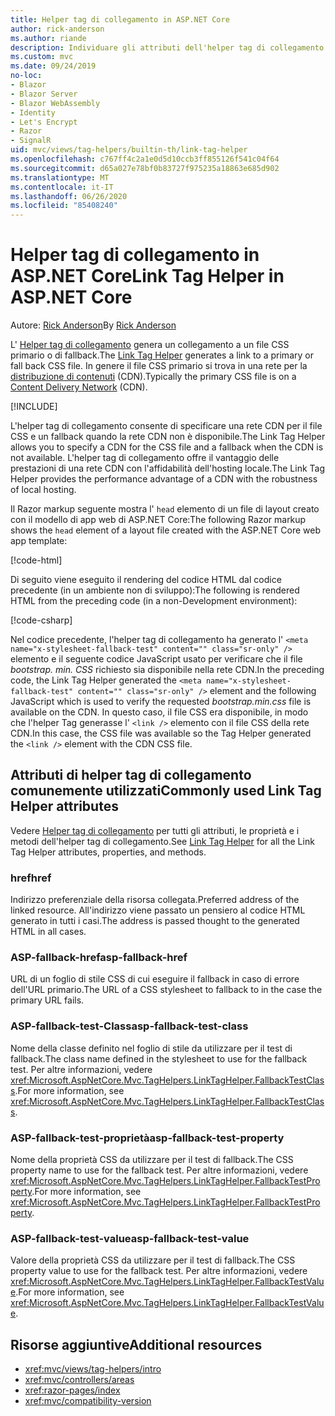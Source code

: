 ```yaml
---
title: Helper tag di collegamento in ASP.NET Core
author: rick-anderson
ms.author: riande
description: Individuare gli attributi dell'helper tag di collegamento ASP.NET Core e il ruolo di ciascun attributo per estendere il comportamento del tag di collegamento HTML.
ms.custom: mvc
ms.date: 09/24/2019
no-loc:
- Blazor
- Blazor Server
- Blazor WebAssembly
- Identity
- Let's Encrypt
- Razor
- SignalR
uid: mvc/views/tag-helpers/builtin-th/link-tag-helper
ms.openlocfilehash: c767ff4c2a1e0d5d10ccb3ff855126f541c04f64
ms.sourcegitcommit: d65a027e78bf0b83727f975235a18863e685d902
ms.translationtype: MT
ms.contentlocale: it-IT
ms.lasthandoff: 06/26/2020
ms.locfileid: "85408240"
---
```

# <a name="link-tag-helper-in-aspnet-core"></a><span data-ttu-id="46f2b-103">Helper tag di collegamento in ASP.NET Core</span><span class="sxs-lookup"><span data-stu-id="46f2b-103">Link Tag Helper in ASP.NET Core</span></span>

<span data-ttu-id="46f2b-104">Autore: [Rick Anderson](https://twitter.com/RickAndMSFT)</span><span class="sxs-lookup"><span data-stu-id="46f2b-104">By [Rick Anderson](https://twitter.com/RickAndMSFT)</span></span>

<span data-ttu-id="46f2b-105">L' [Helper tag di collegamento](xref:Microsoft.AspNetCore.Mvc.TagHelpers.LinkTagHelper) genera un collegamento a un file CSS primario o di fallback.</span><span class="sxs-lookup"><span data-stu-id="46f2b-105">The [Link Tag Helper](xref:Microsoft.AspNetCore.Mvc.TagHelpers.LinkTagHelper) generates a link to a primary or fall back CSS file.</span></span> <span data-ttu-id="46f2b-106">In genere il file CSS primario si trova in una rete per la [distribuzione di contenuti](/office365/enterprise/content-delivery-networks#what-exactly-is-a-cdn) (CDN).</span><span class="sxs-lookup"><span data-stu-id="46f2b-106">Typically the primary CSS file is on a [Content Delivery Network](/office365/enterprise/content-delivery-networks#what-exactly-is-a-cdn) (CDN).</span></span>

[!INCLUDE[](~/includes/cdn.md)]

<span data-ttu-id="46f2b-107">L'helper tag di collegamento consente di specificare una rete CDN per il file CSS e un fallback quando la rete CDN non è disponibile.</span><span class="sxs-lookup"><span data-stu-id="46f2b-107">The Link Tag Helper allows you to specify a CDN for the CSS file and a fallback when the CDN is not available.</span></span> <span data-ttu-id="46f2b-108">L'helper tag di collegamento offre il vantaggio delle prestazioni di una rete CDN con l'affidabilità dell'hosting locale.</span><span class="sxs-lookup"><span data-stu-id="46f2b-108">The Link Tag Helper provides the performance advantage of a CDN with the robustness of local hosting.</span></span>

<span data-ttu-id="46f2b-109">Il Razor markup seguente mostra l' `head` elemento di un file di layout creato con il modello di app web di ASP.NET Core:</span><span class="sxs-lookup"><span data-stu-id="46f2b-109">The following Razor markup shows the `head` element of a layout file created with the ASP.NET Core web app template:</span></span>

[!code-html[](link-tag-helper/sample/_Layout.cshtml?name=snippet)]

<span data-ttu-id="46f2b-110">Di seguito viene eseguito il rendering del codice HTML dal codice precedente (in un ambiente non di sviluppo):</span><span class="sxs-lookup"><span data-stu-id="46f2b-110">The following is rendered HTML from the preceding code (in a non-Development environment):</span></span>

[!code-csharp[](link-tag-helper/sample/HtmlPage1.html)]

<span data-ttu-id="46f2b-111">Nel codice precedente, l'helper tag di collegamento ha generato l' `<meta name="x-stylesheet-fallback-test" content="" class="sr-only" />` elemento e il seguente codice JavaScript usato per verificare che il file *bootstrap. min. CSS* richiesto sia disponibile nella rete CDN.</span><span class="sxs-lookup"><span data-stu-id="46f2b-111">In the preceding code, the Link Tag Helper generated the `<meta name="x-stylesheet-fallback-test" content="" class="sr-only" />` element and the following JavaScript which is used to verify the requested *bootstrap.min.css* file is available on the CDN.</span></span> <span data-ttu-id="46f2b-112">In questo caso, il file CSS era disponibile, in modo che l'helper Tag generasse l' `<link />` elemento con il file CSS della rete CDN.</span><span class="sxs-lookup"><span data-stu-id="46f2b-112">In this case, the CSS file was available so the Tag Helper generated the `<link />` element with the CDN CSS file.</span></span>

## <a name="commonly-used-link-tag-helper-attributes"></a><span data-ttu-id="46f2b-113">Attributi di helper tag di collegamento comunemente utilizzati</span><span class="sxs-lookup"><span data-stu-id="46f2b-113">Commonly used Link Tag Helper attributes</span></span>

<span data-ttu-id="46f2b-114">Vedere [Helper tag di collegamento](xref:Microsoft.AspNetCore.Mvc.TagHelpers.LinkTagHelper) per tutti gli attributi, le proprietà e i metodi dell'helper tag di collegamento.</span><span class="sxs-lookup"><span data-stu-id="46f2b-114">See [Link Tag Helper](xref:Microsoft.AspNetCore.Mvc.TagHelpers.LinkTagHelper)  for all the Link Tag Helper attributes, properties, and methods.</span></span>

### <a name="href"></a><span data-ttu-id="46f2b-115">href</span><span class="sxs-lookup"><span data-stu-id="46f2b-115">href</span></span>

<span data-ttu-id="46f2b-116">Indirizzo preferenziale della risorsa collegata.</span><span class="sxs-lookup"><span data-stu-id="46f2b-116">Preferred address of the linked resource.</span></span> <span data-ttu-id="46f2b-117">All'indirizzo viene passato un pensiero al codice HTML generato in tutti i casi.</span><span class="sxs-lookup"><span data-stu-id="46f2b-117">The address is passed thought to the generated HTML in all cases.</span></span>

### <a name="asp-fallback-href"></a><span data-ttu-id="46f2b-118">ASP-fallback-href</span><span class="sxs-lookup"><span data-stu-id="46f2b-118">asp-fallback-href</span></span>

<span data-ttu-id="46f2b-119">URL di un foglio di stile CSS di cui eseguire il fallback in caso di errore dell'URL primario.</span><span class="sxs-lookup"><span data-stu-id="46f2b-119">The URL of a CSS stylesheet to fallback to in the case the primary URL fails.</span></span>

### <a name="asp-fallback-test-class"></a><span data-ttu-id="46f2b-120">ASP-fallback-test-Class</span><span class="sxs-lookup"><span data-stu-id="46f2b-120">asp-fallback-test-class</span></span>

<span data-ttu-id="46f2b-121">Nome della classe definito nel foglio di stile da utilizzare per il test di fallback.</span><span class="sxs-lookup"><span data-stu-id="46f2b-121">The class name defined in the stylesheet to use for the fallback test.</span></span> <span data-ttu-id="46f2b-122">Per altre informazioni, vedere <xref:Microsoft.AspNetCore.Mvc.TagHelpers.LinkTagHelper.FallbackTestClass>.</span><span class="sxs-lookup"><span data-stu-id="46f2b-122">For more information, see <xref:Microsoft.AspNetCore.Mvc.TagHelpers.LinkTagHelper.FallbackTestClass>.</span></span>

### <a name="asp-fallback-test-property"></a><span data-ttu-id="46f2b-123">ASP-fallback-test-proprietà</span><span class="sxs-lookup"><span data-stu-id="46f2b-123">asp-fallback-test-property</span></span>

<span data-ttu-id="46f2b-124">Nome della proprietà CSS da utilizzare per il test di fallback.</span><span class="sxs-lookup"><span data-stu-id="46f2b-124">The CSS property name to use for the fallback test.</span></span> <span data-ttu-id="46f2b-125">Per altre informazioni, vedere <xref:Microsoft.AspNetCore.Mvc.TagHelpers.LinkTagHelper.FallbackTestProperty>.</span><span class="sxs-lookup"><span data-stu-id="46f2b-125">For more information, see <xref:Microsoft.AspNetCore.Mvc.TagHelpers.LinkTagHelper.FallbackTestProperty>.</span></span>

### <a name="asp-fallback-test-value"></a><span data-ttu-id="46f2b-126">ASP-fallback-test-value</span><span class="sxs-lookup"><span data-stu-id="46f2b-126">asp-fallback-test-value</span></span>

<span data-ttu-id="46f2b-127">Valore della proprietà CSS da utilizzare per il test di fallback.</span><span class="sxs-lookup"><span data-stu-id="46f2b-127">The CSS property value to use for the fallback test.</span></span> <span data-ttu-id="46f2b-128">Per altre informazioni, vedere <xref:Microsoft.AspNetCore.Mvc.TagHelpers.LinkTagHelper.FallbackTestValue>.</span><span class="sxs-lookup"><span data-stu-id="46f2b-128">For more information, see <xref:Microsoft.AspNetCore.Mvc.TagHelpers.LinkTagHelper.FallbackTestValue>.</span></span>

## <a name="additional-resources"></a><span data-ttu-id="46f2b-129">Risorse aggiuntive</span><span class="sxs-lookup"><span data-stu-id="46f2b-129">Additional resources</span></span>

* <xref:mvc/views/tag-helpers/intro>
* <xref:mvc/controllers/areas>
* <xref:razor-pages/index>
* <xref:mvc/compatibility-version>
